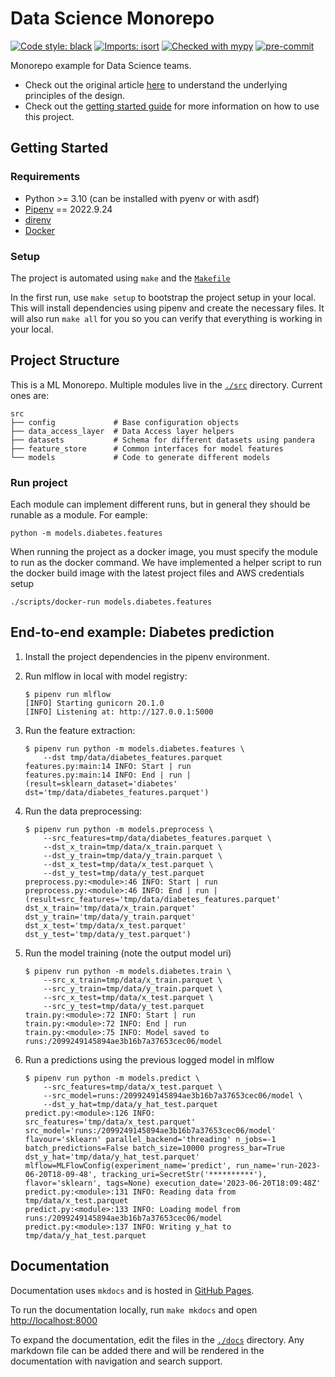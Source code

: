 # Data Science Monorepo

[![Code style: black](https://img.shields.io/badge/code%20style-black-000000.svg)](https://github.com/psf/black)
[![Imports: isort](https://img.shields.io/badge/%20imports-isort-%231674b1?style=flat&labelColor=ef8336)](https://pycqa.github.io/isort/)
[![Checked with mypy](https://img.shields.io/badge/mypy-checked-blue)](http://mypy-lang.org/)
[![pre-commit](https://img.shields.io/badge/pre--commit-enabled-brightgreen?logo=pre-commit&logoColor=white)](https://github.com/pre-commit/pre-commit)

Monorepo example for Data Science teams.

- Check out the original article [here](TODO) to understand the underlying principles of the design.
- Check out the [getting started guide](getting_started/index.md) for more information on how to use this project.

## Getting Started

### Requirements

- Python >= 3.10 (can be installed with pyenv or with asdf)
- [Pipenv](https://pipenv.pypa.io/en/latest/) == 2022.9.24
- [direnv](https://direnv.net/)
- [Docker](https://www.docker.com/)

### Setup

The project is automated using `make` and the [`Makefile`](Makefile)

In the first run, use `make setup` to bootstrap the project setup in your local. This will install dependencies using pipenv and create the necessary files. It will also run `make all` for you so you can verify that everything is working in your local.

## Project Structure

This is a ML Monorepo. Multiple modules live in the [`./src`](src/) directory. Current ones are:

```console
src
├── config             # Base configuration objects
├── data_access_layer  # Data Access layer helpers
├── datasets           # Schema for different datasets using pandera
├── feature_store      # Common interfaces for model features
└── models             # Code to generate different models
```

### Run project

Each module can implement different runs, but in general they should be runable as a module. For eample:

```console
python -m models.diabetes.features
```

When running the project as a docker image, you must specify the module to run as the docker command. We have implemented a helper script to run the docker build image with the latest project files and AWS credentials setup

```console
./scripts/docker-run models.diabetes.features
```

## End-to-end example: Diabetes prediction

1. Install the project dependencies in the pipenv environment.
1. Run mlflow in local with model registry:

    ```console
    $ pipenv run mlflow
    [INFO] Starting gunicorn 20.1.0
    [INFO] Listening at: http://127.0.0.1:5000
    ```

1. Run the feature extraction:

    ```console
    $ pipenv run python -m models.diabetes.features \
        --dst tmp/data/diabetes_features.parquet
    features.py:main:14 INFO: Start | run
    features.py:main:14 INFO: End | run | (result=sklearn_dataset='diabetes' dst='tmp/data/diabetes_features.parquet')
    ```

1. Run the data preprocessing:

    ```console
    $ pipenv run python -m models.preprocess \
        --src_features=tmp/data/diabetes_features.parquet \
        --dst_x_train=tmp/data/x_train.parquet \
        --dst_y_train=tmp/data/y_train.parquet \
        --dst_x_test=tmp/data/x_test.parquet \
        --dst_y_test=tmp/data/y_test.parquet
    preprocess.py:<module>:46 INFO: Start | run
    preprocess.py:<module>:46 INFO: End | run | (result=src_features='tmp/data/diabetes_features.parquet' dst_x_train='tmp/data/x_train.parquet' dst_y_train='tmp/data/y_train.parquet' dst_x_test='tmp/data/x_test.parquet' dst_y_test='tmp/data/y_test.parquet')
    ```

1. Run the model training (note the output model uri)

    ```console
    $ pipenv run python -m models.diabetes.train \
        --src_x_train=tmp/data/x_train.parquet \
        --src_y_train=tmp/data/y_train.parquet \
        --src_x_test=tmp/data/x_test.parquet \
        --src_y_test=tmp/data/y_test.parquet
    train.py:<module>:72 INFO: Start | run
    train.py:<module>:72 INFO: End | run
    train.py:<module>:75 INFO: Model saved to runs:/2099249145894ae3b16b7a37653cec06/model
    ```

1. Run a predictions using the previous logged model in mlflow

    ```console
    $ pipenv run python -m models.predict \
        --src_features=tmp/data/x_test.parquet \
        --src_model=runs:/2099249145894ae3b16b7a37653cec06/model \
        --dst_y_hat=tmp/data/y_hat_test.parquet
    predict.py:<module>:126 INFO: src_features='tmp/data/x_test.parquet' src_model='runs:/2099249145894ae3b16b7a37653cec06/model' flavour='sklearn' parallel_backend='threading' n_jobs=-1 batch_predictions=False batch_size=10000 progress_bar=True dst_y_hat='tmp/data/y_hat_test.parquet' mlflow=MLFlowConfig(experiment_name='predict', run_name='run-2023-06-20T18-09-48', tracking_uri=SecretStr('**********'), flavor='sklearn', tags=None) execution_date='2023-06-20T18:09:48Z'
    predict.py:<module>:131 INFO: Reading data from tmp/data/x_test.parquet
    predict.py:<module>:133 INFO: Loading model from runs:/2099249145894ae3b16b7a37653cec06/model
    predict.py:<module>:137 INFO: Writing y_hat to tmp/data/y_hat_test.parquet
    ```

## Documentation

Documentation uses `mkdocs` and is hosted in [GitHub Pages](TODO).

To run the documentation locally, run `make mkdocs` and open <http://localhost:8000>

To expand the documentation, edit the files in the [`./docs`](docs/) directory. Any markdown file can be added there and will be rendered in the documentation with navigation and search support.

